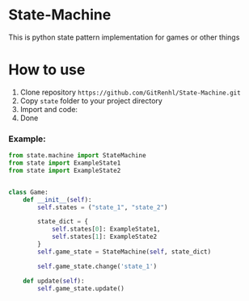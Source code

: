 # State-Machine
This is python state pattern implementation for games or other things
# How to use
1. Clone repository `https://github.com/GitRenhl/State-Machine.git`
1. Copy `state` folder to your project directory
1. Import and code:
1. Done
### Example:
```py
from state.machine import StateMachine
from state import ExampleState1
from state import ExampleState2


class Game:
    def __init__(self):
        self.states = ("state_1", "state_2")

        state_dict = {
            self.states[0]: ExampleState1,
            self.states[1]: ExampleState2
        }
        self.game_state = StateMachine(self, state_dict)

        self.game_state.change('state_1')

    def update(self):
        self.game_state.update()
```
